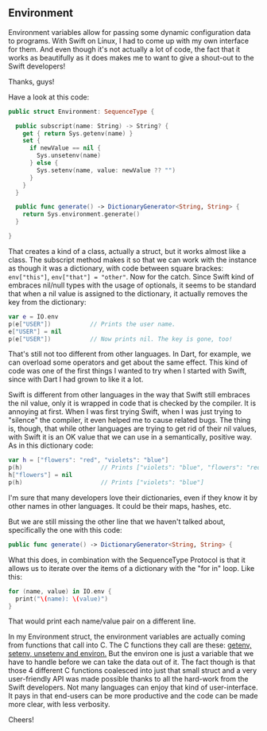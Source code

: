 Environment
-----------

Environment variables allow for passing some dynamic configuration data to
programs. With Swift on Linux, I had to come up with my own interface for them.
And even though it's not actually a lot of code, the fact that it works as
beautifully as it does makes me to want to give a shout-out to the Swift
developers!

Thanks, guys!

Have a look at this code:

```swift
public struct Environment: SequenceType {

  public subscript(name: String) -> String? {
    get { return Sys.getenv(name) }
    set {
      if newValue == nil {
        Sys.unsetenv(name)
      } else {
        Sys.setenv(name, value: newValue ?? "")
      }
    }
  }

  public func generate() -> DictionaryGenerator<String, String> {
    return Sys.environment.generate()
  }

}
```

That creates a kind of a class, actually a struct, but it works almost like a
class. The subscript method makes it so that we can work with the instance as
though it was a dictionary, with code between square brackes: ```env["this"]```,
```env["that"] = "other"```. Now for the catch. Since Swift kind of embraces
nil/null types with the usage of optionals, it seems to be standard that when a
nil value is assigned to the dictionary, it actually removes the key from the
dictionary:

```swift
var e = IO.env
p(e["USER"])           // Prints the user name.
e["USER"] = nil
p(e["USER"])           // Now prints nil. The key is gone, too!
```

That's still not too different from other languages. In Dart, for example, we
can overload some operators and get about the same effect. This kind of code was
one of the first things I wanted to try when I started with Swift, since with
Dart I had grown to like it a lot.

Swift is different from other languages in the way that Swift still embraces the
nil value, only it is wrapped in code that is checked by the compiler. It is
annoying at first. When I was first trying Swift, when I was just trying to
"silence" the compiler, it even helped me to cause related bugs. The thing is,
though, that while other languages are trying to get rid of their nil values,
with Swift it is an OK value that we can use in a semantically, positive way. As
in this dictionary code:

```swift
var h = ["flowers": "red", "violets": "blue"]
p(h)                      // Prints ["violets": "blue", "flowers": "red"]
h["flowers"] = nil
p(h)                      // Prints ["violets": "blue"]
```

I'm sure that many developers love their dictionaries, even if they know it by
other names in other languages. It could be their maps, hashes, etc.

But we are still missing the other line that we haven't talked about,
specifically the one with this code:

```swift
public func generate() -> DictionaryGenerator<String, String> {
```

What this does, in combination with the SequenceType Protocol is that it allows
us to iterate over the items of a dictionary with the "for in" loop. Like this:

```swift
for (name, value) in IO.env {
  print("\(name): \(value)")
}
```

That would print each name/value pair on a different line.

In my Environment struct, the environment variables are actually coming from
functions that call into C. The C functions they call are these: [getenv, setenv,
unsetenv and environ.](../Sources/sys.swift#L258) But the environ one is just a
variable that we have to
handle before we can take the data out of it. The fact though is that those 4
different C functions coalesced into just that small struct and a very
user-friendly API was made possible thanks to all the hard-work from the Swift
developers. Not many languages can enjoy that kind of user-interface. It pays in
that end-users can be more productive and the code can be made more clear, with
less verbosity.

Cheers!
